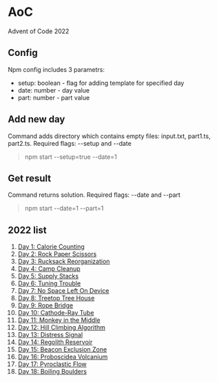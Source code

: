 # AoC
Advent of Code 2022

## Config
Npm config includes 3 parametrs: 
- setup: boolean - flag for adding template for specified day
- date: number - day value
- part: number - part value

## Add new day
Command adds directory which contains empty files: input.txt, part1.ts, part2.ts. Required flags: --setup and --date
> npm start --setup=true --date=1

## Get result
Command returns solution. Required flags: --date and --part
> npm start --date=1 --part=1

## 2022 list
1. [Day 1: Calorie Counting](https://github.com/Astya965/AoC/tree/main/src/day01)
2. [Day 2: Rock Paper Scissors](https://github.com/Astya965/AoC/tree/main/src/day02)
3. [Day 3: Rucksack Reorganization](https://github.com/Astya965/AoC/tree/main/src/day03)
4. [Day 4: Camp Cleanup](https://github.com/Astya965/AoC/tree/main/src/day04)
5. [Day 5: Supply Stacks](https://github.com/Astya965/AoC/tree/main/src/day05)
6. [Day 6: Tuning Trouble](https://github.com/Astya965/AoC/tree/main/src/day06)
7. [Day 7: No Space Left On Device](https://github.com/Astya965/AoC/tree/main/src/day07)
8. [Day 8: Treetop Tree House](https://github.com/Astya965/AoC/tree/main/src/day08)
9. [Day 9: Rope Bridge](https://github.com/Astya965/AoC/tree/main/src/day09)
10. [Day 10: Cathode-Ray Tube](https://github.com/Astya965/AoC/tree/main/src/day10)
11. [Day 11: Monkey in the Middle](https://github.com/Astya965/AoC/tree/main/src/day11)
12. [Day 12: Hill Climbing Algorithm](https://github.com/Astya965/AoC/tree/main/src/day12)
13. [Day 13: Distress Signal](https://github.com/Astya965/AoC/tree/main/src/day13)
13. [Day 14: Regolith Reservoir](https://github.com/Astya965/AoC/tree/main/src/day14)
15. [Day 15: Beacon Exclusion Zone](https://github.com/Astya965/AoC/tree/main/src/day15)
17. [Day 16: Proboscidea Volcanium](https://github.com/Astya965/AoC/tree/main/src/day16)
17. [Day 17: Pyroclastic Flow](https://github.com/Astya965/AoC/tree/main/src/day17)
17. [Day 18: Boiling Boulders](https://github.com/Astya965/AoC/tree/main/src/day18)